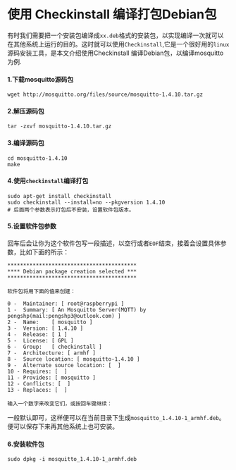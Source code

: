 # 使用 Checkinstall 编译打包Debian包

有时我们需要把一个安装包编译成`xx.deb`格式的安装包，以实现编译一次就可以在其他系统上运行的目的。这时就可以使用`Checkinstall`,它是一个很好用的`linux`源码安装工具，是本文介绍使用Checkinstall 编译Debian包，以编译mosquitto为例.
<!-- more -->
#### 1.下载mosquitto源码包
    wget http://mosquitto.org/files/source/mosquitto-1.4.10.tar.gz
    
#### 2.解压源码包
    tar -zxvf mosquitto-1.4.10.tar.gz
    
#### 3.编译源码包
    cd mosquitto-1.4.10
    make
    
#### 4.使用`checkinstall`编译打包
    sudo apt-get install checkinstall
    sudo checkinstall --install=no --pkgversion 1.4.10
    # 后面两个参数表示打包后不安装，设置软件包版本。
    
#### 5.设置软件包参数
回车后会让你为这个软件包写一段描述，以空行或者`EOF`结束，接着会设置具体参数，比如下面的所示：

    *****************************************
    **** Debian package creation selected ***
    *****************************************
    
    软件包将用下面的值来创建：
    
    0 -  Maintainer: [ root@raspberrypi ]
    1 -  Summary: [ An Mosquitto Server(MQTT) by pengshp(mail:pengshp3@outlook.com) ]
    2 -  Name:    [ mosquitto ]
    3 -  Version: [ 1.4.10 ]
    4 -  Release: [ 1 ]
    5 -  License: [ GPL ]
    6 -  Group:   [ checkinstall ]
    7 -  Architecture: [ armhf ]
    8 -  Source location: [ mosquitto-1.4.10 ]
    9 -  Alternate source location: [  ]
    10 - Requires: [  ]
    11 - Provides: [ mosquitto ]
    12 - Conflicts: [  ]
    13 - Replaces: [  ]
    
    输入一个数字来改变它们，或按回车键继续：
    
一般默认即可，这样便可以在当前目录下生成`mosquitto_1.4.10-1_armhf.deb`。便可以保存下来再其他系统上也可安装。

#### 6.安装软件包
    sudo dpkg -i mosquitto_1.4.10-1_armhf.deb
    



